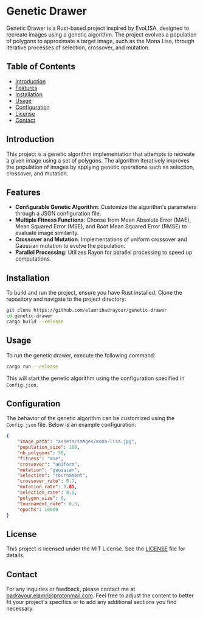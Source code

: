 # Genetic Drawer

Genetic Drawer is a Rust-based project inspired by EvoLISA, designed to recreate images using a genetic algorithm. The project evolves a population of polygons to approximate a target image, such as the Mona Lisa, through iterative processes of selection, crossover, and mutation.

## Table of Contents

- [Introduction](#introduction)
- [Features](#features)
- [Installation](#installation)
- [Usage](#usage)
- [Configuration](#configuration)
- [License](#license)
- [Contact](#contact)

## Introduction

This project is a genetic algorithm implementation that attempts to recreate a given image using a set of polygons. The algorithm iteratively improves the population of images by applying genetic operations such as selection, crossover, and mutation.

## Features

- **Configurable Genetic Algorithm**: Customize the algorithm's parameters through a JSON configuration file.
- **Multiple Fitness Functions**: Choose from Mean Absolute Error (MAE), Mean Squared Error (MSE), and Root Mean Squared Error (RMSE) to evaluate image similarity.
- **Crossover and Mutation**: Implementations of uniform crossover and Gaussian mutation to evolve the population.
- **Parallel Processing**: Utilizes Rayon for parallel processing to speed up computations.

## Installation

To build and run the project, ensure you have Rust installed. Clone the repository and navigate to the project directory:

```bash
git clone https://github.com/elamribadrayour/genetic-drawer
cd genetic-drawer
cargo build --release
````

## Usage

To run the genetic drawer, execute the following command:

```bash
cargo run --release
```


This will start the genetic algorithm using the configuration specified in `Config.json`.

## Configuration

The behavior of the genetic algorithm can be customized using the `Config.json` file. Below is an example configuration:

```json
{
    "image_path": "assets/images/mona-lisa.jpg",
    "population_size": 100,
    "nb_polygons": 50,
    "fitness": "mse",
    "crossover": "uniform",
    "mutation": "gaussian",
    "selection": "tournament",
    "crossover_rate": 0.7,
    "mutation_rate": 0.01,
    "selection_rate": 0.5,
    "polygon_size": 6,
    "tournament_rate": 0.5,
    "epochs": 10000
}
```


## License

This project is licensed under the MIT License. See the [LICENSE](LICENSE) file for details.

## Contact

For any inquiries or feedback, please contact me at [badrayour.elamri@protonmail.com](mailto:badrayour.elamri@protonmail.com).
Feel free to adjust the content to better fit your project's specifics or to add any additional sections you find necessary.
